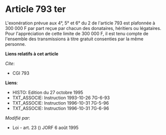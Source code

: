 # Article 793 ter

L'exonération prévue aux 4°, 5° et 6° du 2 de l'article 793 est plafonnée à 300 000 F par part reçue par chacun des
donataires, héritiers ou légataires. Pour l'appréciation de cette limite de 300 000 F, il est tenu compte de l'ensemble des
transmissions à titre gratuit consenties par la même personne.

**Liens relatifs à cet article**

_Cite_:

  - CGI 793

**Liens**:

  - HISTO: Edition du 27 octobre 1995
  - TXT_ASSOCIE: Instruction 1993-10-26 7G-6-93
  - TXT_ASSOCIE: Instruction 1996-10-31 7G-5-96
  - TXT_ASSOCIE: Instruction 1996-10-31 7G-6-96

_Modifié par_:

  - Loi - art. 23 () JORF 6 août 1995
